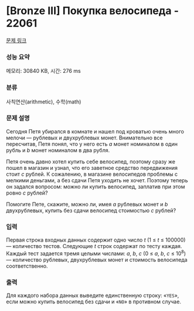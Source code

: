 # [Bronze III] Покупка велосипеда - 22061 

[문제 링크](https://www.acmicpc.net/problem/22061) 

### 성능 요약

메모리: 30840 KB, 시간: 276 ms

### 분류

사칙연산(arithmetic), 수학(math)

### 문제 설명

<p>Сегодня Петя убирался в комнате и нашел под кроватью очень много мелочи — рублевых и двухрублевых монет. Внимательно все пересчитав, Петя понял, что у него есть <i>a</i> монет номиналом в один рубль и <i>b</i> монет номиналом в два рубля.</p>

<p>Петя очень давно хотел купить себе велосипед, поэтому сразу же пошел в магазин и узнал, что его заветное средство передвижения стоит <i>с</i> рублей. К сожалению, в магазине велосипедов проблемы с мелкими деньгами, а без сдачи Петя уходить не хочет. Поэтому теперь он задался вопросом: можно ли купить велосипед, заплатив при этом ровно <i>с</i> рублей?</p>

<p>Помогите Пете, скажите, можно ли, имея <i>a</i> рублевых монет и <i>b</i> двухрублевых, купить без сдачи велосипед стоимостью <i>с</i> рублей?</p>

### 입력 

 <p>Первая строка входных данных содержит одно число <i>t</i> (1 ≤ <i>t</i> ≤ 100000) — количество тестов. Следующие <i>t</i> строк содержат по тесту каждая. Каждый тест задается тремя целыми числами: <i>a</i>, <i>b</i>, <i>с</i> (0 ≤ <i>a</i>, <i>b</i>, <i>c</i> ≤ 10<sup>8</sup>) — количество рублевых, двухрублевых монет и стоимость велосипеда соответственно.</p>

### 출력 

 <p>Для каждого набора данных выведите единственную строку: «<code>YES</code>», если можно купить велосипед без сдачи и «<code>NO</code>» в противном случае.</p>

